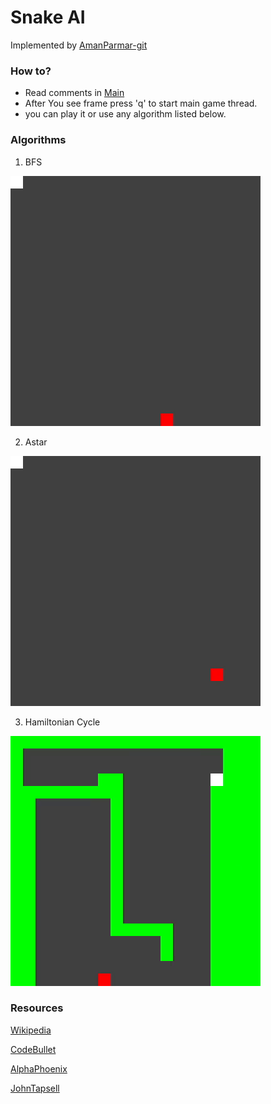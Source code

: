 # Snake AI

Implemented by [AmanParmar-git](https://github.com/AmanParmar-git)

### How to?

- Read comments in [Main](Main.java)
- After You see frame press 'q' to start main game thread.
- you can play it or use any algorithm listed below.

### Algorithms

1. BFS

![BFS](gif/BFS.gif)

2. Astar

![Astar](gif/Astar.gif)

3. Hamiltonian Cycle

![Hamil](gif/Hamil.gif)

### Resources

[Wikipedia](https://en.wikipedia.org/wiki/Pathfinding)

[CodeBullet](https://www.youtube.com/watch?v=tjQIO1rqTBE)

[AlphaPhoenix](https://www.youtube.com/watch?v=TOpBcfbAgPg)

[JohnTapsell](https://johnflux.com/2015/05/02/nokia-6110-part-3-algorithms/)
